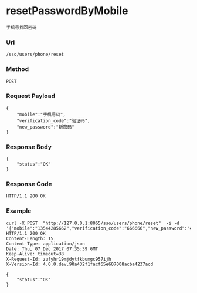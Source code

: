 # resetPasswordByMobile 
    手机号找回密码

### Url
    /sso/users/phone/reset

### Method
    POST

### Request Payload
    {
        "mobile":"手机号码",
        "verification_code":"验证码",
        "new_password":"新密码"
    }


### Response Body
    {
        "status":"OK"
    }

### Response Code
    HTTP/1.1 200 OK


### Example
	curl -X POST  "http://127.0.0.1:8065/sso/users/phone/reset"  -i -d '{"mobile":"13544285662","verification_code":"666666","new_password":"4*****01"}'
    HTTP/1.1 200 OK
    Content-Length: 15
    Content-Type: application/json
    Date: Thu, 07 Dec 2017 07:35:39 GMT
    Keep-Alive: timeout=38
    X-Request-Id: zufyhr19mjdytfkbumgc957ijh
    X-Version-Id: 4.0.0.dev.90a432f1facf65e607008acba4237acd

	{
		"status":"OK"
	}
